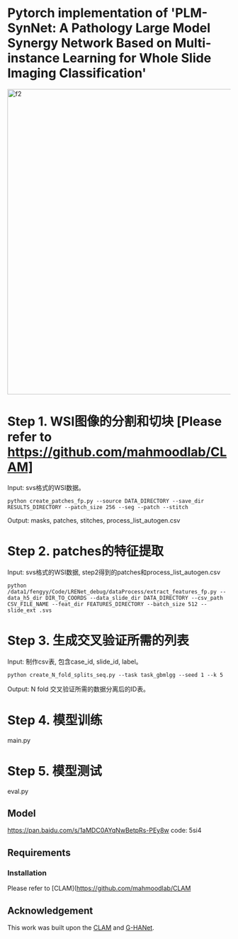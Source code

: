 # Pytorch implementation of 'PLM-SynNet: A Pathology Large Model Synergy Network Based on Multi-instance Learning for Whole Slide Imaging Classification'
<img width="1118" height="690" alt="f2" src="https://github.com/user-attachments/assets/60f2477b-07fa-4e05-a7b3-e2c498e4aeba" />


 # Step 1. WSI图像的分割和切块 [Please refer to https://github.com/mahmoodlab/CLAM]
Input: svs格式的WSI数据。
```shell
python create_patches_fp.py --source DATA_DIRECTORY --save_dir RESULTS_DIRECTORY --patch_size 256 --seg --patch --stitch 
```
Output: masks, patches, stitches, process_list_autogen.csv

 # Step 2. patches的特征提取
Input: svs格式的WSI数据, step2得到的patches和process_list_autogen.csv
```shell
python /data1/fengyy/Code/LRENet_debug/dataProcess/extract_features_fp.py --data_h5_dir DIR_TO_COORDS --data_slide_dir DATA_DIRECTORY --csv_path CSV_FILE_NAME --feat_dir FEATURES_DIRECTORY --batch_size 512 --slide_ext .svs
```

# Step 3. 生成交叉验证所需的列表
Input: 制作csv表, 包含case_id, slide_id, label。
```shell
python create_N_fold_splits_seq.py --task task_gbmlgg --seed 1 --k 5
```
Output: N fold 交叉验证所需的数据分离后的ID表。

# Step 4. 模型训练
main.py

# Step 5. 模型测试
eval.py

## Model
https://pan.baidu.com/s/1aMDC0AYqNwBetpRs-PEy8w
code: 5si4

 ## Requirements
 ### Installation
Please refer to [CLAM](https://github.com/mahmoodlab/CLAM 

## Acknowledgement 
This work was built upon the [CLAM](https://github.com/mahmoodlab/CLAM) and [G-HANet](https://github.com/ZacharyWang-007/G-HANet).

